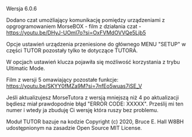 Wersja 6.0.6

Dodano czat umożliający komunikację pomiędzy urządzeniami z opgrogramowaniem MorseBOX - film z działania czat - https://youtu.be/DHyJ-UOmI7o?si=OxFVMdOVVQe5Ljb5

Opcje ustawień urządzenia przeniesione do głównego MENU "SETUP" w części TUTOR pozostały tylko te dotyczące TUTORA.

W opcjach ustawień klucza pojawiła się możliwość korzystania z trybu Ultimatic Mode.

Film z wersji 5 omawiający pozostałe funkcje: https://youtu.be/SKYY0fMZa9M?si=7nfEo5wuas7iSE_V

Jeśli aktualizujesz MorseTutora z wersją mniejszą niż 4 po aktualizacji będiesz miał prawdopodnie błąd "ERROR CODE: XXXXX". Prześlij mi ten numer i wtedy ja zbuduję Ci wersję która ruszy bez problemu.

Moduł TUTOR bazuje na kodzie Copyright (c) 2020, Bruce E. Hall W8BH udostępnionym na zasadzie Open Source MIT License.
